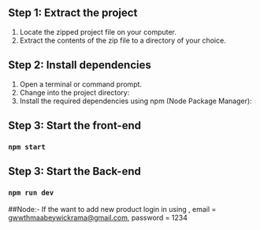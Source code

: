 ## Step 1: Extract the project

1. Locate the zipped project file on your computer.
2. Extract the contents of the zip file to a directory of your choice.

## Step 2: Install dependencies

1. Open a terminal or command prompt.
2. Change into the project directory:
3. Install the required dependencies using npm (Node Package Manager):

## Step 3: Start the front-end

### `npm start`

## Step 3: Start the Back-end

### `npm run dev`

##Node:- If the want to add new product 
login  in using ,
email = gwwthmaabeywickrama@gmail.com,
password = 1234
